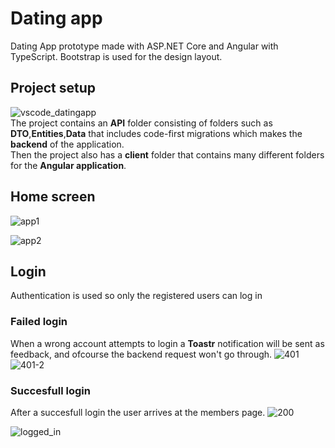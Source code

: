 # Dating app
Dating App prototype made with ASP.NET Core and Angular with TypeScript.
Bootstrap is used for the design layout.
## Project setup
![vscode_datingapp](https://github.com/dominicho97/DatingApp/assets/43000003/67d38e82-fd90-4f3a-8013-bd017accfa46)
<br>
The project contains an **API** folder consisting of folders such as **DTO**,**Entities**,**Data** that includes code-first migrations which makes the **backend** of the application.
<br>
Then the project also has a **client** folder that contains many different folders for the **Angular application**.



## Home screen
![app1](https://github.com/dominicho97/DatingApp/assets/43000003/cfe3ba0c-431d-48c0-8939-09745302cdcc)


![app2](https://github.com/dominicho97/DatingApp/assets/43000003/c6850a42-6e87-4d35-81f7-85cfd06b2d1f)

## Login
Authentication is used so only the registered users can log in

### Failed login
When a wrong account attempts to login a **Toastr** notification will be sent as feedback,
and ofcourse the backend request won't go through.
![401](https://github.com/dominicho97/DatingApp/assets/43000003/1f93a5fb-66e1-41e6-b894-cf892b5293e8)
![401-2](https://github.com/dominicho97/DatingApp/assets/43000003/bbf7b1be-0bfc-4d72-a854-3ea2faaf8aef)

### Succesfull login
After a succesfull login the user arrives at the members page.
![200](https://github.com/dominicho97/DatingApp/assets/43000003/62d7405b-fec7-4b83-b6f8-8c24ffee87ed)

![logged_in](https://github.com/dominicho97/DatingApp/assets/43000003/9ad0d75a-91ee-4e8a-9583-eddc3ed1fb32)

